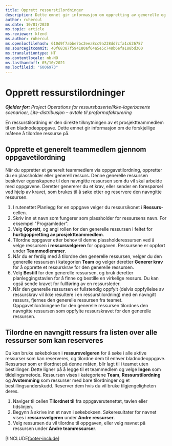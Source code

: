 ```yaml
---
title: Opprett ressurstilordninger
description: Dette emnet gir informasjon om oppretting av generelle og navngitte ressurstilordninger.
author: ruhercul
ms.date: 10/01/2020
ms.topic: article
ms.reviewer: kfend
ms.author: ruhercul
ms.openlocfilehash: 610d9f7abbe7bc2eea8cc9a238dd7cfa1c626787
ms.sourcegitcommit: 40f68387f594180af64a5e5c748b6efa188bd300
ms.translationtype: HT
ms.contentlocale: nb-NO
ms.lasthandoff: 05/10/2021
ms.locfileid: "6006973"
---
```

# <a name="create-resource-assignments"></a>Opprett ressurstilordninger

_**Gjelder for:** Project Operations for ressursbaserte/ikke-lagerbaserte scenarioer, Lite-distribusjon – avtale til proformafakturering_


En ressurstilordning er den direkte tilknytningen av et prosjektteammedlem til en bladnodeoppgave. Dette emnet gir informasjon om de forskjellige måtene å tilordne ressurse på.

## <a name="create-a-generic-team-member-through-task-assignment"></a>Opprette et generelt teammedlem gjennom oppgavetilordning


Når du oppretter et generelt teammedlem via oppgavetilordning, oppretter du en plassholder eller generell ressurs. Denne generelle ressursen beskriver egenskapene til den navngitte ressursen som du vil skal arbeide med oppgavene. Deretter genererer du et krav, eller sender en forespørsel ved hjelp av kravet, som brukes til å søke etter og reservere den navngitte ressursen.

1. I rutenettet Planlegg for en oppgave velger du ressursikonet i **Ressurs**-cellen.
2. Skriv inn et navn som fungerer som plassholder for ressursens navn. For eksempel "Programleder".
3. Velg **Opprett**, og angi rollen for den generelle ressursen i feltet for **hurtigoppretting av prosjektteammedlem**.
4. Tilordne oppgaver etter behov til denne plassholderessursen ved å velge ressursen i **ressursvelgeren** for oppgaven. Ressursene er oppført under **Teammedlemmer**.
5. Når du er ferdig med å tilordne den generelle ressursen, velger du den generelle ressursen i kategorien **Team** og velger deretter **Generer krav** for å opprette et ressurskrav for den generelle ressursen.
6. Velg **Bestill** for den generelle ressursen, og bruk deretter planleggingstavlen for å finne og bestille en virkelige ressurs. Du kan også sende kravet for fullføring av en ressursleder.
7. Når den generelle ressursen er fullstendig oppfylt (delvis oppfyllelse av ressurskrav vil ikke resultere i en ressurstilordning) med en navngitt ressurs, fjernes den generelle ressursen fra teamet. Oppgavetilordningene for den generelle ressursen tilordnes den navngitte ressursen som oppfylte ressurskravet for den generelle ressursen.

## <a name="assign-a-named-resource-from-the-list-of-all-bookable-resources"></a>Tilordne en navngitt ressurs fra listen over alle ressurser som kan reserveres

Du kan bruke søkeboksen i **ressursvelgeren** for å søke i alle aktive ressurser som kan reserveres, og tilordne dem til enhver bladnodeoppgave. Ressurser som er tilordnet på denne måten, blir lagt til i teamet uten bestillinger. Dette ligner på å legge til et teammedlem og velge **Ingen** som tildelingsmetode. Ressursen vises i kategoriene **Team**, **Ressurstilordning** og **Avstemming** som ressurser med bare tilordninger og et bestillingsunderskudd. Reserver dem hvis du vil bruke tilgjengeligheten deres.

1. Naviger til cellen **Tilordnet til** fra oppgaverutenettet, tavlen eller tidslinjen.
2. Begynn å skrive inn et navn i søkeboksen. Søkeresultater for navnet vises i **ressursvelgeren** under **Andre ressurser**.
3. Velg ressursen du vil tilordne til oppgaven, eller velg navnet på ressursen under **Andre teamressurser**.


[!INCLUDE[footer-include](../includes/footer-banner.md)]